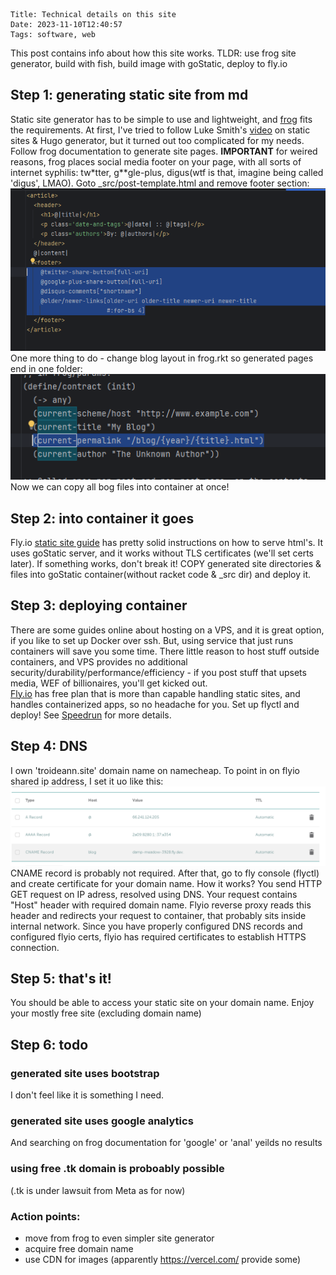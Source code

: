     Title: Technical details on this site
    Date: 2023-11-10T12:40:57
    Tags: software, web

This post contains info about how this site works.
TLDR: use frog site generator, build with fish, build image with goStatic, deploy to fly.io

<!-- more -->

## Step 1: generating static site from md
Static site generator has to be simple to use and lightweight, and [frog](https://docs.racket-lang.org/frog/index.html) fits the requirements. At first, I've tried to follow Luke Smith's [video](https://www.youtube.com/watch?v=ZFL09qhKi5I) on static sites & Hugo generator, but it turned out too complicated for my needs.\
Follow frog documentation to generate site pages. **IMPORTANT** for weired reasons, frog places social media footer on your page, with all sorts of internet syphilis: tw*tter, g**gle-plus, digus(wtf is that, imagine being called 'digus', LMAO). Goto _src/post-template.html and remove footer section:
![img.png](../../img/remove-social-from-footer-template.png)
One more thing to do - change blog layout in frog.rkt so generated pages end in one folder:
![img.png](../../img/frog-blog-folder-config.png)
Now we can copy all bog files into container at once!

## Step 2: into container it goes
Fly.io [static site guide](https://fly.io/docs/languages-and-frameworks/static/) has pretty solid instructions on how to serve html's. It uses goStatic server, and it works without TLS certificates (we'll set certs later). If something works, don't break it! COPY generated site directories & files into goStatic container(without racket code & _src dir) and deploy it. 

## Step 3: deploying container
There are some guides online about hosting on a VPS, and it is great option, if you like to set up Docker over ssh. But, using service that just runs containers will save you some time. There little reason to host stuff outside containers, and VPS provides no additional security/durability/performance/efficiency - if you post stuff that upsets media, WEF of billionaires, you'll get kicked out. \
[Fly.io](https://fly.io/docs/about/pricing/) has free plan that is more than capable handling static sites, and handles containerized apps, so no headache for you. Set up flyctl and deploy! See [Speedrun](https://fly.io/docs/speedrun/) for more details.

## Step 4: DNS
I own 'troideann.site' domain name on namecheap. To point in on flyio shared ip address, I set it uo like this: ![img.png](../../img/namecheap-to-flyio-domain-config.png)
CNAME record is probably not required. After that, go to fly console (flyctl) and create certificate for your domain name.
How it works? You send HTTP GET request on IP adress, resolved using DNS. Your request contains "Host" header with required domain name. Flyio reverse proxy reads this header and  redirects your request to container, that probably sits inside internal network. Since you have properly configured DNS records and configured flyio certs, flyio has required certificates to establish HTTPS connection.

## Step 5: that's it!
You should be able to access your static site on your domain name. Enjoy your mostly free site (excluding domain name)

## Step 6: todo
### generated site uses bootstrap
I don't feel like it is something I need.
### generated site uses google analytics
And searching on frog documentation for 'google' or 'anal' yeilds no results
### using free .tk domain is proboably possible
(.tk is under lawsuit from Meta as for now)

### Action points: 
- move from frog to even simpler site generator
- acquire free domain name
- use CDN for images (apparently https://vercel.com/ provide some)